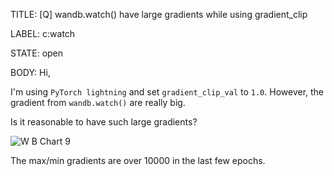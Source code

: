 TITLE:
[Q] wandb.watch() have large gradients while using gradient_clip

LABEL:
c:watch

STATE:
open

BODY:
Hi, 

I'm using `PyTorch lightning` and  set `gradient_clip_val` to `1.0`. However, the gradient from `wandb.watch()` are really big.

Is it reasonable to have such large gradients? 

![W B Chart 9](https://user-images.githubusercontent.com/45261170/191788516-d4dde9c2-ca42-4c1b-9130-f07081c4b080.png)

The max/min gradients are over 10000 in the last few epochs. 


